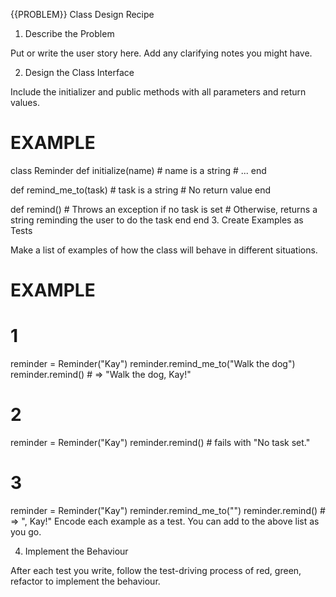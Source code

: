{{PROBLEM}} Class Design Recipe

1. Describe the Problem

Put or write the user story here. Add any clarifying notes you might have.

2. Design the Class Interface

Include the initializer and public methods with all parameters and return values.

# EXAMPLE

class Reminder
  def initialize(name) # name is a string
    # ...
  end

  def remind_me_to(task) # task is a string
    # No return value
  end

  def remind()
    # Throws an exception if no task is set
    # Otherwise, returns a string reminding the user to do the task
  end
end
3. Create Examples as Tests

Make a list of examples of how the class will behave in different situations.

# EXAMPLE

# 1
reminder = Reminder("Kay")
reminder.remind_me_to("Walk the dog")
reminder.remind() # => "Walk the dog, Kay!"

# 2
reminder = Reminder("Kay")
reminder.remind() # fails with "No task set."

# 3
reminder = Reminder("Kay")
reminder.remind_me_to("")
reminder.remind() # => ", Kay!"
Encode each example as a test. You can add to the above list as you go.

4. Implement the Behaviour

After each test you write, follow the test-driving process of red, green, refactor to implement the behaviour.

